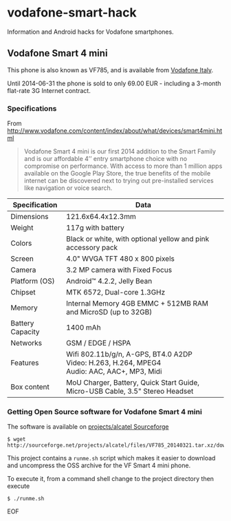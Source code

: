 vodafone-smart-hack
===================

Information and Android hacks for Vodafone smartphones.

## Vodafone Smart 4 mini

This phone is also known as VF785, and is available from [Vodafone Italy](http://www.vodafone.it).

Until 2014-06-31 the phone is sold to only 69.00 EUR - including a 3-month flat-rate 3G Internet contract.

### Specifications

From http://www.vodafone.com/content/index/about/what/devices/smart4mini.html

> Vodafone Smart 4 mini is our first 2014 addition to the Smart Family
> and is our affordable 4’’ entry smartphone choice with no compromise on performance.
> With access to more than 1 million apps available on the Google Play Store,
> the true benefits of the mobile internet can be discovered next to trying out
> pre-installed services like navigation or voice search.

Specification    | Data
---------------- | -------------
Dimensions       | 121.6x64.4x12.3mm
Weight           | 117g with battery
Colors           | Black or white, with optional yellow and pink accessory pack
Screen           | 4.0" WVGA TFT 480 x 800 pixels
Camera           | 3.2 MP camera with Fixed Focus
Platform (OS)    | Android™ 4.2.2, Jelly Bean
Chipset          | MTK 6572, Dual-core 1.3GHz
Memory           | Internal Memory 4GB EMMC + 512MB RAM and MicroSD (up to 32GB)
Battery Capacity | 1400 mAh
Networks         | GSM / EDGE / HSPA
Features         | Wifi 802.11b/g/n,  A-GPS,  BT4.0 A2DP <br> Video: H.263, H.264, MPEG4 <br> Audio: AAC, AAC+, MP3, Midi
Box content      | MoU Charger, Battery, Quick Start Guide, Micro-USB Cable, 3.5" Stereo Headset

### Getting Open Source software for Vodafone Smart 4 mini

The software is available on [projects/alcatel Sourceforge](http://sourceforge.net/projects/alcatel)

    $ wget http://sourceforge.net/projects/alcatel/files/VF785_20140321.tar.xz/download
    
This project contains a `runme.sh` script which makes it easier to download and uncompress the OSS archive for the VF Smart 4 mini phone.

To execute it, from a command shell change to the project directory then execute

    $ ./runme.sh
    
EOF
